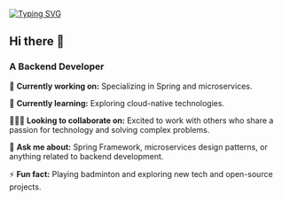 [![Typing SVG](https://readme-typing-svg.demolab.com?font=Fira+Code&weight=600&size=21&pause=1000&center=true&vCenter=true&width=450&lines=Hi%2C+I'm+Wotemo)](https://git.io/typing-svg)

## Hi there 👋

### A Backend Developer

🔭 **Currently working on:**
Specializing in Spring and microservices.

🌱 **Currently learning:**
Exploring cloud-native technologies.

🧑‍🤝‍🧑 **Looking to collaborate on:**
Excited to work with others who share a passion for technology and solving complex problems.

💬 **Ask me about:**
Spring Framework, microservices design patterns, or anything related to backend development.

⚡ **Fun fact:**
Playing badminton and exploring new tech and open-source projects.
